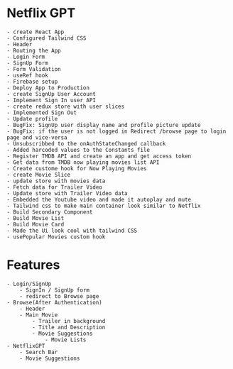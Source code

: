 # Netflix GPT

    - create React App
    - Configured Tailwind CSS
    - Header
    - Routing the App
    - Login Form
    - SignUp Form
    - Form Validation
    - useRef hook
    - Firebase setup
    - Deploy App to Production
    - create SignUp User Account
    - Implement Sign In user API
    - create redux store with user slices
    - Implemented Sign Out
    - Update profile
    - BugFix: SignUp user display name and profile picture update
    - BugFix: if the user is not logged in Redirect /browse page to login page and vice-versa
    - Unsubscribbed to the onAuthStateChanged callback
    - Added harcoded values to the Constants file
    - Register TMDB API and create an app and get access token
    - Get data from TMDB now playing movies list API
    - Create custome hook for Now Playing Movies
    - create Movie Slice
    - update store with movies data
    - Fetch data for Trailer Video
    - Update store with Trailer Video data
    - Embedded the Youtube video and made it autoplay and mute
    - Tailwind css to make main container look similar to Netflix
    - Build Secondary Component
    - Build Movie List
    - Build Movie Card
    - Made the Ui look cool with tailwind CSS
    - usePopular Movies custom hook

# Features

    - Login/SignUp
        - SignIn / SignUp form
        - redirect to Browse page
    - Browse(After Authentication)
        - Header
        - Main Movie
            - Trailer in background
            - Title and Description
            - Movie Suggestions
                - Movie Lists
    - NetflixGPT
        - Search Bar
        - Movie Suggestions
